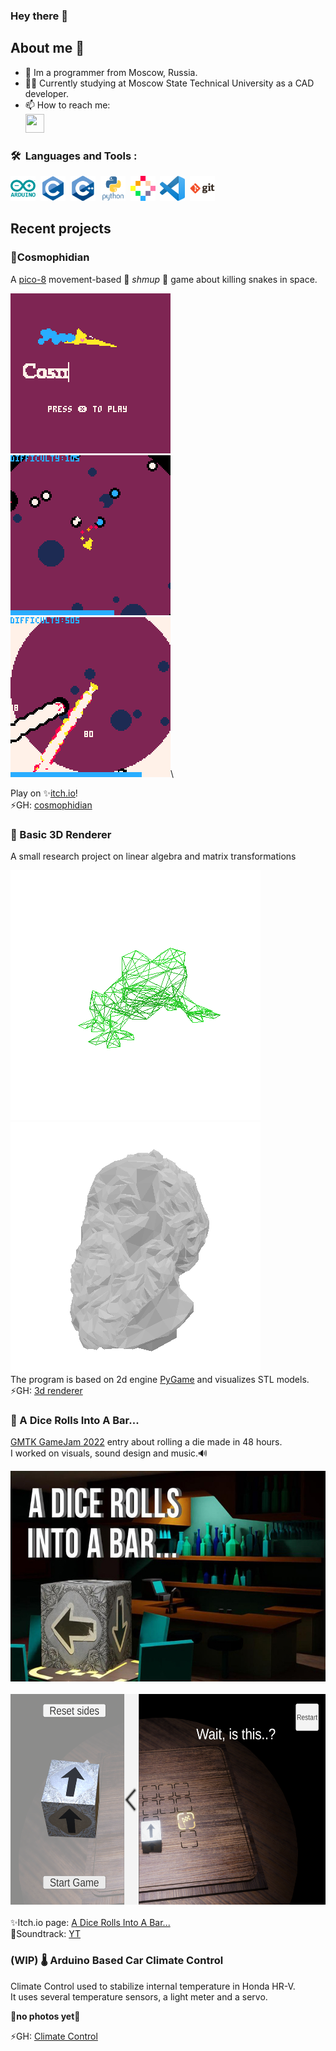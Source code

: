 ### Hey there 👋
## About me 👦

- 🔭 Im a programmer from Moscow, Russia. 
- 🧑‍🎓 Currently studying at Moscow State Technical University as a CAD developer.
- 📫 How to reach me: &nbsp;\
[<img src="https://cdn3.iconfinder.com/data/icons/popular-services-brands-vol-2/512/telegram-512.png" width="30" height="30">](https://t.me/nerisuyu)

### 🛠 &nbsp;Languages and Tools :

<p>
  
<img src="https://github.com/devicons/devicon/blob/master/icons/arduino/arduino-original-wordmark.svg" title="Arduino" alt="Arduino" width="40" height="40"/>&nbsp;
<img src="https://github.com/devicons/devicon/blob/master/icons/c/c-original.svg" title="C" alt="C" width="40" height="40"/>&nbsp;
<img src="https://github.com/devicons/devicon/blob/master/icons/cplusplus/cplusplus-original.svg" title="C++" alt="C++" width="40" height="40"/>&nbsp;
<img src="https://github.com/devicons/devicon/blob/master/icons/python/python-original-wordmark.svg" title="python" alt="python" width="40" height="40"/>&nbsp;
<img src="icons/pico-8.png" title="pico-8" alt="pico-8" width="40" height="40"/>&nbsp;
<img src="icons/VSCode.png" title="VS Code" alt="VS Code" width="40" height="40"/>&nbsp;
<img src="https://github.com/devicons/devicon/blob/master/icons/git/git-original-wordmark.svg" title="Git" alt="Git" width="40" height="40"/>&nbsp;
</p>

## Recent projects

###  🐍Cosmophidian
A [pico-8](https://www.lexaloffle.com/pico-8.php) movement-based 👾 *shmup* 👾 game about killing snakes in space.

![Alt Text](cosmophidian/cosmophidian_14.gif) ![Alt Text](cosmophidian/cosmophidian_1.gif) ![Alt Text](cosmophidian/cosmophidian_9.gif)\

Play on ✨[itch.io](https://nerisuyu.itch.io/cosmophidian)!\
⚡GH: [cosmophidian](https://github.com/nerisuyu/cosmophidian)

### 🎨 Basic 3D Renderer
A small research project on linear algebra and matrix transformations

![Alt Text](pygame_3d_renderer/frogfilling.gif) ![Alt Text](pygame_3d_renderer/socratus.gif)\
The program is based on 2d engine [PyGame](https://www.pygame.org/) and visualizes STL models.\
⚡GH: [3d renderer](https://github.com/nerisuyu/pygame_3d_engine)

### 🎲 A Dice Rolls Into A Bar...
[GMTK GameJam 2022](https://itch.io/jam/gmtk-jam-2022) entry about rolling a die made in 48 hours.\
I worked on visuals, sound design and music.🔊

<img src="A_Dice_Rolls_Into_A_Bar/ADRIAB_cover.jpg" title="ADRIAB" alt="ADRIAB" width="600" height="337"/>&nbsp;
<img src="A_Dice_Rolls_Into_A_Bar/ADRIAB_screenshot.png" title="ADRIAB" alt="ADRIAB" width="600" height="337"/>&nbsp;\
✨Itch.io page: [A Dice Rolls Into A Bar...](https://rembo51.itch.io/a-dice-rolls-into-a)\
🎵Soundtrack: [YT](https://youtu.be/SDezMVtSkho)

### (WIP) 🌡️ Arduino Based Car Climate Control
Climate Control used to stabilize internal temperature in Honda HR-V.\
It uses several temperature sensors, a light meter and a servo.

🚧**no photos yet**🚧

⚡GH: [Climate Control](https://github.com/nerisuyu/ArduinoCarClimateControl)
<!--
> sheesh
- 🔭 I’m currently working on COSMOPHIDIAN
- 🔭 I’m currently working on Climate Control For my Honda HR-V powered by Arduino 
- A Dice Rolls Into A Bar GMTK 2022 GameJam Entry
- ⚡3D visualizer based on Pygame2d⚡
- Climate Control 


*AAAAAAAAAAAAAAAAAAAAAAAAAAAAAAAAAAAAAAAAAAAAA*
**AAAAAAAAAAAAAAAAAAAAAAAAAAAAAAAAAAAAAAAAAAAAA**

**nerisuyu/nerisuyu** is a ✨ _special_ ✨ repository because its `README.md` (this file) appears on your GitHub profile.

Here are some ideas to get you started:



- 🔭 I’m currently working on ...
- 🌱 I’m currently learning ...
- 👯 I’m looking to collaborate on ...
- 🤔 I’m looking for help with ...
- 💬 Ask me about ...
- 📫 How to reach me: ...
- 😄 Pronouns: ...
- ⚡ Fun fact: ...
-->
<!--![Alt Text](cosmophidian/cosmophidian_0.gif) \ -->
